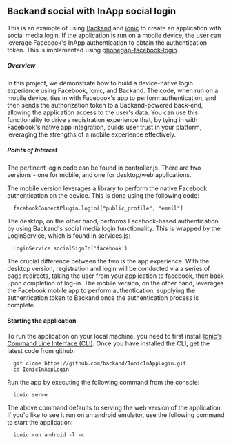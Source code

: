 ## Backand social with InApp social login

This is an example of using [Backand](https://www.backand.com) and [ionic](www.ionicframework.com) to create an application with social media login. If the application is run on a mobile device, the user can leverage Facebook's InApp authentication to obtain the authentication token. This is implemented using [phonegap-facebook-login](https://github.com/Wizcorp/phonegap-facebook-plugin).

##### Overview
In this project, we demonstrate how to build a device-native login experience using Facebook, Ionic, and Backand. The code, when run on a mobile device, ties in with Facebook's app to perform authentication, and then sends the authorization token to a Backand-powered back-end, allowing the application access to the user's data. You can use this functionality to drive a registration experience that, by tying in with Facebook's native app integration, builds user trust in your platform, leveraging the strengths of a mobile experience effectively.

##### Points of Interest
The pertinent login code can be found in controller.js. There are two versions - one for mobile, and one for desktop/web applications. 

The mobile version leverages a library to perform the native Facebook authentication on the device. This is done using the following code:

```
  facebookConnectPlugin.login(["public_profile", "email"]
```     

The desktop, on the other hand, performs Facebook-based authentication by using Backand's social media login functionality. This is wrapped by the LoginService, which is found in services.js:
<br/>
```
  LoginService.socialSignIn('facebook')
```

The crucial difference between the two is the app experience. With the desktop version, registration and login will be conducted via a series of page redirects, taking the user from your application to facebook, then back upon completion of log-in. The mobile version, on the other hand, leverages the Facebook mobile app to perform authentication, supplying the authentication token to Backand once the authentication process is complete.
 
#### Starting the application

To run the application on your local machine, you need to first install [Ionic's Command Line Interface (CLI)](http://ionicframework.com/docs/cli/). Once you have installed the CLI, get the latest code from github:

```
  git clone https://github.com/backand/IonicInAppLogin.git
  cd IonicInAppLogin
```

Run the app by executing the following command from the console:

```
  ionic serve
```

The above command defaults to serving the web version of the application. If you'd like to see it run on an android emulator, use the following command to start the application:

```
  ionic run android -l -c
```
